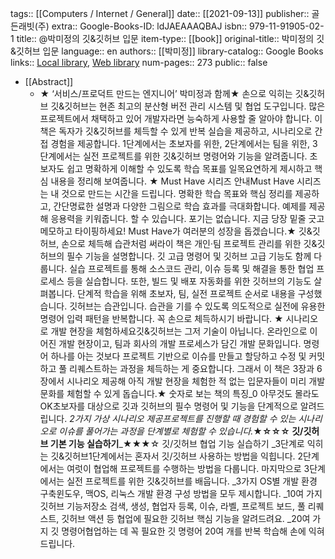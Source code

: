 tags:: [[Computers / Internet / General]]
date:: [[2021-09-13]]
publisher:: 골든래빗(주)
extra:: Google-Books-ID: ldJAEAAAQBAJ
isbn:: 979-11-91905-02-1
title:: @박미정의 깃&깃허브 입문
item-type:: [[book]]
original-title:: 박미정의 깃&깃허브 입문
language:: en
authors:: [[박미정]]
library-catalog:: Google Books
links:: [Local library](zotero://select/library/items/74PGE4EW), [Web library](https://www.zotero.org/users/5382/items/74PGE4EW)
num-pages:: 273
public:: false

- [[Abstract]]
	- ★ ‘서비스/프로덕트 만드는 엔지니어’ 박미정과 함께★ 손으로 익히는 깃&amp;깃허브 깃&amp;깃허브는 현존 최고의 분산형 버전 관리 시스템 및 협업 도구입니다. 많은 프로젝트에서 채택하고 있어 개발자라면 능숙하게 사용할 줄 알아야 합니다. 이 책은 독자가 깃&amp;깃허브를 체득할 수 있게 반복 실습을 제공하고, 시나리오로 간접 경험을 제공합니다. 1단계에서는 초보자를 위한, 2단계에서는 팀을 위한, 3단계에서는 실전 프로젝트를 위한 깃&amp;깃허브 명령어와 기능을 알려줍니다. 초보자도 쉽고 명확하게 이해할 수 있도록 학습 목표를 일목요연하게 제시하고 핵심 내용을 정리해 보여줍니다. ★ Must Have 시리즈 안내Must Have 시리즈는 내 것으로 만드는 시간을 드립니다. 명확한 학습 목표와 핵심 정리를 제공하고, 간단명료한 설명과 다양한 그림으로 학습 효과를 극대화합니다. 예제를 제공해 응용력을 키워줍니다. 할 수 있습니다. 포기는 없습니다. 지금 당장 밑줄 긋고 메모하고 타이핑하세요! Must Have가 여러분의 성장을 돕겠습니다.★ 깃&amp;깃허브, 손으로 체득해 습관처럼 써라이 책은 개인·팀 프로젝트 관리를 위한 깃&amp;깃허브의 필수 기능을 설명합니다. 깃 고급 명령어 및 깃허브 고급 기능도 함께 다룹니다. 실습 프로젝트를 통해 소스코드 관리, 이슈 등록 및 해결을 통한 협업 프로세스 등을 실습합니다. 또한, 빌드 및 배포 자동화를 위한 깃허브의 기능도 살펴봅니다. 단계적 학습을 위해 초보자, 팀, 실전 프로젝트 순서로 내용을 구성했습니다. 깃허브는 습관입니다. 습관을 기를 수 있도록 의도적으로 실전에 유용한 명령어 입력 패턴을 반복합니다. 꼭 손으로 체득하시기 바랍니다. ★ 시나리오로 개발 현장을 체험하세요깃&amp;깃허브는 그저 기술이 아닙니다. 온라인으로 이어진 개발 현장이고, 팀과 회사의 개발 프로세스가 담긴 개발 문화입니다. 명령어 하나를 아는 것보다 프로젝트 기반으로 이슈를 만들고 할당하고 수정 및 커밋하고 풀 리퀘스트하는 과정을 체득하는 게 중요합니다. 그래서 이 책은 3장과 6장에서 시나리오 제공해 아직 개발 현장을 체험한 적 없는 입문자들이 미리 개발 문화를 체험할 수 있게 돕습니다.★ 숫자로 보는 책의 특징_0 아무것도 몰라도 OK초보자를 대상으로 깃과 깃허브의 필수 명령어 및 기능을 단계적으로 알려드립니다. _2가지 가상 시나리오 제공프로젝트를 진행할 때 경험할 수 있는 시나리오로 이슈를 풀어가는 과정을 단계별로 체험할 수 있습니다.___★☆☆☆ 깃/깃허브 기본 기능 실습하기___★★★☆ 깃/깃허브 협업 기능 실습하기 _3단계로 익히는 깃&amp;깃허브1단계에서는 혼자서 깃/깃허브 사용하는 방법을 익힙니다. 2단계에서는 여럿이 협업해 프로젝트를 수행하는 방법을 다룹니다. 마지막으로 3단계에서는 실전 프로젝트를 위한 깃&amp;깃허브를 배웁니다. _3가지 OS별 개발 환경 구축윈도우, 맥OS, 리눅스 개발 환경 구성 방법을 모두 제시합니다. _10여 가지 깃허브 기능저장소 검색, 생성, 협업자 등록, 이슈, 라벨, 프로젝트 보드, 풀 리퀘스트, 깃허브 액션 등 협업에 필요한 깃허브 핵심 기능을 알려드려요. _20여 가지 깃 명령어협업하는 데 꼭 필요한 깃 명령어 20여 개를 반복 학습해 손에 익혀드립니다.